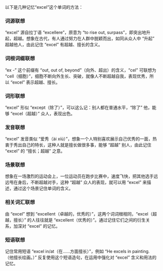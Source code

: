 以下是几种记忆“excel”这个单词的方法：

### 词源联想
“excel” 源自拉丁语 “excellere”，原意为 “to rise out, surpass”，即突出地升起，超越。想象在古代，有人通过努力在人群中脱颖而出，如同从众人中 “升起” 超越他人，由此记住 “excel” 有超越、擅长的含义。

### 词根词缀联想
“ex -” 这个前缀有 “out, out of, beyond”（向外、超出）的含义，“cel” 可联想为 “cell（细胞）”，细胞不断向外生长、突破，就像人不断超越自我，表现优秀，所以 “excel” 表示超越、擅长。

### 词形联想
“excel” 形似 “except（除了）”，可以这么记：别人都在普通水平，“除了” 他，能够 “excel（超越）” 众人，表现出色。

### 发音联想
“excel” 发音类似 “爱秀（ài xiù）”，想象一个人特别喜欢展示自己优秀的一面，热衷于秀出自己的特长，这种人就是擅长做很多事，能够 “超越” 别人，由此记住 “excel” 的 “擅长；超越” 之意。

### 场景联想
想象在一场激烈的运动会上，一位运动员在跑步比赛中，速度飞快，把其他选手远远甩在身后，不断超越对手，这种 “超越” 众人的表现，就可以用 “excel” 来描述，通过这个场景记住单词的含义。

### 相关词汇联想
由 “excel” 想到 “excellent（卓越的，优秀的）”，这两个词词根相同，“excel（超越，擅长）” 的人往往就是 “excellent（优秀的）”。通过记住它们之间的衍生关系，加深对 “excel” 的记忆。

### 短语联想
记住常用短语 “excel in/at（在……方面擅长）”，例如 “He excels in painting.（他擅长绘画。）” 反复使用这个短语造句，在运用中强化对 “excel” 含义和用法的记忆。 